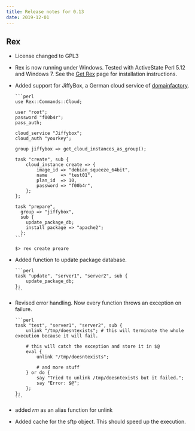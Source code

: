 ```yaml
---
title: Release notes for 0.13
date: 2019-12-01
---
```


## Rex

-   License changed to GPL3

-   Rex is now running under Windows. Tested with ActiveState Perl 5.12 and Windows 7. See the [Get Rex](/get) page for installation instructions.

-   Added support for JiffyBox, a German cloud service of [domainfactory](http://www.df.eu).

        ```perl
        use Rex::Commands::Cloud;
        
        user "root";
        password "f00b4r";
        pass_auth;
        
        cloud_service "Jiffybox";
        cloud_auth "yourkey";
        
        group jiffybox => get_cloud_instances_as_group();
        
        task "create", sub {
            cloud_instance create => {
                image_id => "debian_squeeze_64bit",
                name     => "test01",
                plan_id  => 10,
                password => "f00b4r",
            };
        };
        
        task "prepare",
          group => "jiffybox",
          sub {
            update_package_db;
            install package => "apache2";
          };
        ```

        $> rex create preare

-   Added function to update package database.

        ```perl
        task "update", "server1", "server2", sub {
            update_package_db;
        };
        ```

-   Revised error handling. Now every function throws an exception on failure.

        ```perl
        task "test", "server1", "server2", sub {
            unlink "/tmp/doesntexists"; # this will terminate the whole execution because it will fail.
        
            # this will catch the exception and store it in $@
            eval {
                unlink "/tmp/doesntexists";
        
                # and more stuff
            } or do {
                say "Tried to unlink /tmp/doesntexists but it failed.";
                say "Error: $@";
            };
        };
        ```

-   added *rm* as an alias function for unlink

-   Added cache for the sftp object. This should speed up the execution.


